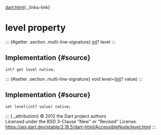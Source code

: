 [dart:html](../../dart-html/dart-html-library){._links-link}

level property
==============

::: {#getter .section .multi-line-signature}
[int](../../dart-core/int-class)? level
:::

Implementation {#source}
--------------

``` {.language-dart data-language="dart"}
int? get level native;
```

::: {#setter .section .multi-line-signature}
void level=([int](../../dart-core/int-class)? value)
:::

Implementation {#source}
--------------

``` {.language-dart data-language="dart"}
set level(int? value) native;
```

::: {._attribution}
© 2012 the Dart project authors\
Licensed under the BSD 3-Clause \"New\" or \"Revised\" License.\
<https://api.dart.dev/stable/2.18.5/dart-html/AccessibleNode/level.html>
:::
